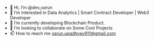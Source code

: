 - 👋 Hi, I’m @dev_varun
- 👀 I’m interested in Data Analytics | Smart Contract Developer | Web3 Developer
- 🌱 I’m currently developing Blockchain Product.
- 💞️ I’m looking to collaborate on Some Cool Projects
- 📫 How to reach me varun.upadhyay911@gmail.com

<!---
dev_varun is a ✨ special ✨ repository because its `README.md` (this file) appears on your GitHub profile.
You can click the Preview link to take a look at your changes.
--->
